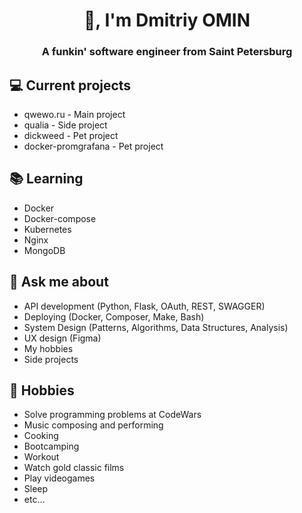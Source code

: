 <h1 align="center">👋, I'm Dmitriy OMIN</h1>
<h3 align="center">A funkin' software engineer from Saint Petersburg</h3>

## 💻 Current projects
- qwewo.ru - Main project
- qualia - Side project
- dickweed - Pet project
- docker-promgrafana - Pet project

## 📚 Learning
- Docker
- Docker-compose
- Kubernetes
- Nginx
- MongoDB

## 💬 Ask me about
- API development (Python, Flask, OAuth, REST, SWAGGER)
- Deploying (Docker, Composer, Make, Bash)
- System Design (Patterns, Algorithms, Data Structures, Analysis)
- UX design (Figma)
- My hobbies
- Side projects

## 📅 Hobbies
- Solve programming problems at CodeWars
- Music composing and performing
- Cooking
- Bootcamping
- Workout
- Watch gold classic films
- Play videogames
- Sleep
- etc...
